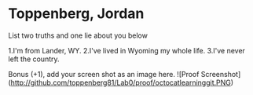 # Toppenberg, Jordan
List two truths and one lie about you below

1.I'm from Lander, WY.
2.I've lived in Wyoming my whole life.
3.I've never left the country. 


Bonus (+1), add your screen shot as an image here.
![Proof Screenshot] (http://github.com/toppenberg81/Lab0/proof/octocatlearninggit.PNG)
